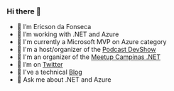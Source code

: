 ### Hi there 👋

- 🔭 I’m Ericson da Fonseca
- 🌱 I’m working with .NET and Azure
- 🚀 I'm currently a Microsoft MVP on Azure category
- 🎤 I'm a host/organizer of the [Podcast DevShow](https://devshow.com.br/)
- 👥 I'm an organizer of the [Meetup Campinas .NET](https://www.meetup.com/pt-BR/campinasdotnet)
- 🐤 I’m on [Twitter](https://twitter.com/_ericsonf)
- 🌱 I've a technical [Blog](https://ericsonf.com.br)
- 💬 Ask me about .NET and Azure

<!--
**ericsonf/ericsonf** is a ✨ _special_ ✨ repository because its `README.md` (this file) appears on your GitHub profile.

Here are some ideas to get you started:

- 🔭 I’m currently working on ...
- 🌱 I’m currently learning ...
- 👯 I’m looking to collaborate on ...
- 🤔 I’m looking for help with ...
- 💬 Ask me about ...
- 📫 How to reach me: ...
- 😄 Pronouns: ...
- ⚡ Fun fact: ...
-->
